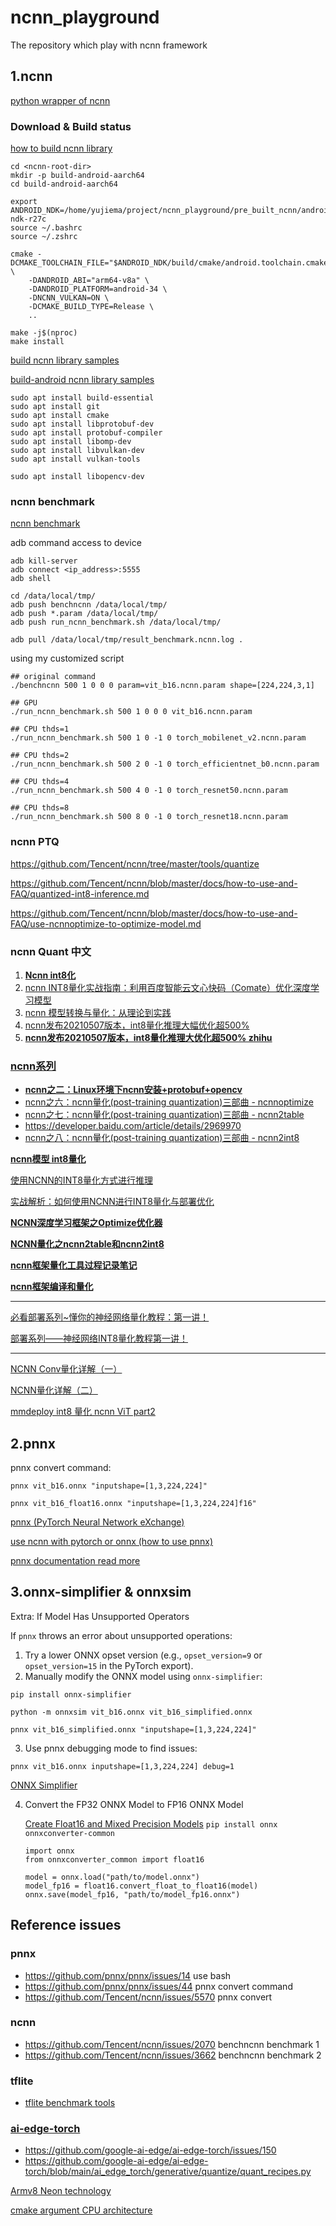 # ncnn_playground

The repository which play with ncnn framework

## 1.ncnn

[python wrapper of ncnn](https://github.com/Tencent/ncnn/tree/master/python)

### Download & Build status

[how to build ncnn library](https://github.com/Tencent/ncnn/wiki/how-to-build)
```
cd <ncnn-root-dir>
mkdir -p build-android-aarch64
cd build-android-aarch64

export ANDROID_NDK=/home/yujiema/project/ncnn_playground/pre_built_ncnn/android-ndk-r27c
source ~/.bashrc
source ~/.zshrc

cmake -DCMAKE_TOOLCHAIN_FILE="$ANDROID_NDK/build/cmake/android.toolchain.cmake" \
    -DANDROID_ABI="arm64-v8a" \
    -DANDROID_PLATFORM=android-34 \
    -DNCNN_VULKAN=ON \
    -DCMAKE_BUILD_TYPE=Release \
    ..

make -j$(nproc)
make install
```

[build ncnn library samples](https://github.com/Tencent/ncnn/blob/master/build.sh)

[build-android ncnn library samples](https://github.com/Tencent/ncnn/blob/master/build-android.cmd)

```commandline
sudo apt install build-essential 
sudo apt install git 
sudo apt install cmake 
sudo apt install libprotobuf-dev 
sudo apt install protobuf-compiler 
sudo apt install libomp-dev 
sudo apt install libvulkan-dev 
sudo apt install vulkan-tools 

sudo apt install libopencv-dev
```

### ncnn benchmark

[ncnn benchmark](https://github.com/Tencent/ncnn/tree/master/benchmark)

adb command access to device
```
adb kill-server
adb connect <ip_address>:5555
adb shell 

cd /data/local/tmp/ 
adb push benchncnn /data/local/tmp/
adb push *.param /data/local/tmp/
adb push run_ncnn_benchmark.sh /data/local/tmp/

adb pull /data/local/tmp/result_benchmark.ncnn.log .
```

using my customized script
```
## original command
./benchncnn 500 1 0 0 0 param=vit_b16.ncnn.param shape=[224,224,3,1]

## GPU
./run_ncnn_benchmark.sh 500 1 0 0 0 vit_b16.ncnn.param   

## CPU thds=1
./run_ncnn_benchmark.sh 500 1 0 -1 0 torch_mobilenet_v2.ncnn.param                                                                                                              

## CPU thds=2
./run_ncnn_benchmark.sh 500 2 0 -1 0 torch_efficientnet_b0.ncnn.param  

## CPU thds=4
./run_ncnn_benchmark.sh 500 4 0 -1 0 torch_resnet50.ncnn.param                                                                                                                  

## CPU thds=8
./run_ncnn_benchmark.sh 500 8 0 -1 0 torch_resnet18.ncnn.param         
```

### ncnn PTQ

https://github.com/Tencent/ncnn/tree/master/tools/quantize

https://github.com/Tencent/ncnn/blob/master/docs/how-to-use-and-FAQ/quantized-int8-inference.md

https://github.com/Tencent/ncnn/blob/master/docs/how-to-use-and-FAQ/use-ncnnoptimize-to-optimize-model.md

### ncnn Quant 中文
1. **[Ncnn int8化](https://www.cnblogs.com/ayou27/p/16266497.html)**
2. [ncnn INT8量化实战指南：利用百度智能云文心快码（Comate）优化深度学习模型](https://cloud.baidu.com/article/3321906)
3. [ncnn 模型转换与量化：从理论到实践](https://cloud.baidu.com/article/3322108)
4. [ncnn发布20210507版本，int8量化推理大幅优化超500%](https://baijiahao.baidu.com/s?id=1699724039745016586&wfr=spider&for=pc)
5. **[ncnn发布20210507版本，int8量化推理大优化超500% zhihu](https://zhuanlan.zhihu.com/p/370689914)**

### [ncnn系列](https://so.csdn.net/so/search?q=ncnn&t=blog&u=shanglianlm)

- **[ncnn之二：Linux环境下ncnn安装+protobuf+opencv](https://blog.csdn.net/shanglianlm/article/details/103188992)**
- [ncnn之六：ncnn量化(post-training quantization)三部曲 - ncnnoptimize](https://blog.csdn.net/shanglianlm/article/details/103746080)
- [ncnn之七：ncnn量化(post-training quantization)三部曲 - ncnn2table](https://blog.csdn.net/shanglianlm/article/details/103745674)
- https://developer.baidu.com/article/details/2969970
- [ncnn之八：ncnn量化(post-training quantization)三部曲 - ncnn2int8](https://blog.csdn.net/shanglianlm/article/details/103745975)

**[ncnn模型 int8量化](https://blog.csdn.net/flyfish1986/article/details/131411144)**

[使用NCNN的INT8量化方式进行推理](https://blog.csdn.net/tugouxp/article/details/122489836)

[实战解析：如何使用NCNN进行INT8量化与部署优化](https://cloud.baidu.com/article/3321975)

**[NCNN深度学习框架之Optimize优化器](https://www.cnblogs.com/wanggangtao/p/11313705.html)**

**[NCNN量化之ncnn2table和ncnn2int8](https://www.cnblogs.com/wanggangtao/p/11352948.html)**

**[ncnn框架量化工具过程记录笔记](https://zhuanlan.zhihu.com/p/362701667)**

**[ncnn框架编译和量化](https://zhuanlan.zhihu.com/p/543666918)**

----
[必看部署系列~懂你的神经网络量化教程：第一讲！](https://mp.weixin.qq.com/s?__biz=Mzg3ODU2MzY5MA==&mid=2247488318&idx=1&sn=048c1b78f3b2cb25c05abb115f20d6c6&chksm=cf108b3bf867022d1b214928102d65ed691c81955b59ca02bccdee92584ad9aa8e390e1d2978&token=1388685340&lang=zh_CN#rd)

[部署系列——神经网络INT8量化教程第一讲！](https://zhuanlan.zhihu.com/p/405571578)

----
[NCNN Conv量化详解（一）](https://zhuanlan.zhihu.com/p/71881443)

[NCNN量化详解（二）](https://zhuanlan.zhihu.com/p/72375164)

[mmdeploy int8 量化 ncnn ViT part2](https://zhuanlan.zhihu.com/p/554022835)

## 2.pnnx

pnnx convert command: 
```
pnnx vit_b16.onnx "inputshape=[1,3,224,224]"

pnnx vit_b16_float16.onnx "inputshape=[1,3,224,224]f16"
```

[pnnx (PyTorch Neural Network eXchange)](https://github.com/pnnx/pnnx)

[use ncnn with pytorch or onnx (how to use pnnx)](https://github.com/Tencent/ncnn/wiki/use-ncnn-with-pytorch-or-onnx#how-to-use-pnnx)

[pnnx documentation read more](https://github.com/Tencent/ncnn/tree/master/tools/pnnx)

## 3.onnx-simplifier & onnxsim

Extra: If Model Has Unsupported Operators

If `pnnx` throws an error about unsupported operations:

1. Try a lower ONNX opset version (e.g., `opset_version=9` or `opset_version=15` in the PyTorch export).
2. Manually modify the ONNX model using `onnx-simplifier`:
```
pip install onnx-simplifier

python -m onnxsim vit_b16.onnx vit_b16_simplified.onnx 

pnnx vit_b16_simplified.onnx "inputshape=[1,3,224,224]"
```
3. Use pnnx debugging mode to find issues:
```
pnnx vit_b16.onnx inputshape=[1,3,224,224] debug=1
```

[ONNX Simplifier](https://github.com/daquexian/onnx-simplifier)

4. Convert the FP32 ONNX Model to FP16 ONNX Model

    [Create Float16 and Mixed Precision Models](https://onnxruntime.ai/docs/performance/model-optimizations/float16.html) `pip install onnx onnxconverter-common`
    ```
    import onnx
    from onnxconverter_common import float16
    
    model = onnx.load("path/to/model.onnx")
    model_fp16 = float16.convert_float_to_float16(model)
    onnx.save(model_fp16, "path/to/model_fp16.onnx")
    
    ```

## Reference issues

### pnnx

- https://github.com/pnnx/pnnx/issues/14 use bash
- https://github.com/pnnx/pnnx/issues/44 pnnx convert command
- https://github.com/Tencent/ncnn/issues/5570 pnnx convert

### ncnn

- https://github.com/Tencent/ncnn/issues/2070 benchncnn benchmark 1
- https://github.com/Tencent/ncnn/issues/3662 benchncnn benchmark 2

### tflite

- [tflite benchmark tools](https://ai.google.dev/edge/litert/models/measurement)

### [ai-edge-torch](https://github.com/google-ai-edge/ai-edge-torch)
- https://github.com/google-ai-edge/ai-edge-torch/issues/150
- https://github.com/google-ai-edge/ai-edge-torch/blob/main/ai_edge_torch/generative/quantize/quant_recipes.py

[Armv8 Neon technology](https://developer.arm.com/documentation/102474/0100/Fundamentals-of-Armv8-Neon-technology)

[cmake argument CPU architecture](https://github.com/Tencent/ncnn/blob/23890900c2a92a0932eba629d3c0bdbbc20808de/CMakeLists.txt#L267)